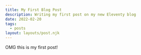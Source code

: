 ```yaml
---
title: My First Blog Post
description: Writing my first post on my new Eleventy blog
date: 2022-02-20
tags:
  - posts
layout: layouts/post.njk
---
```


OMG this is my first post!
